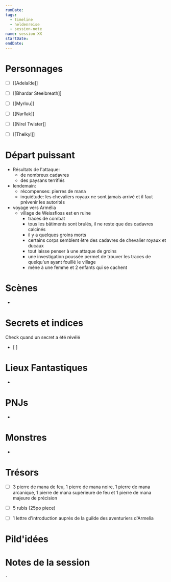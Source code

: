 ```yaml
---
runDate: 
tags:
  - timeline
  - heldenreise
  - session-note
name: session XX
startDate: 
endDate:
---
```



# Personnages
- [ ] [[Adelaïde]]
- [ ] [[Bhardar Steelbreath]]
- [ ] [[Myrlou]]
- [ ] [[Narllak]]
- [ ] [[Nirel Twister]]
- [ ] [[Thelkyl]]



# Départ puissant
- Résultats de l'attaque:
	- de nombreux cadavres
	- des paysans terrifiés
- lendemain:
	- récompenses: pierres de mana 
	- inquiétude: les chevaliers royaux ne sont jamais arrivé et il faut prévenir les autorités
- voyage vers Armélia
	- village de Weissfloss est en ruine
		- traces de combat
		- tous les bâtiments sont brulés, il ne reste que des cadavres calcinés
		- il y a quelques groins morts
		- certains corps semblent être des cadavres de chevalier royaux et ducaux
		- tout laisse penser à une attaque de groins
		- une investigation poussée permet de trouver les traces de quelqu'un ayant fouillé le village
		- mène à une femme et 2 enfants qui se cachent

# Scènes
- 

# Secrets et indices
Check quand un secret a été révélé
- [ ] 

# Lieux Fantastiques
- 

# PNJs
- 

# Monstres
- 

# Trésors
- [ ] 3 pierre de mana de feu, 1 pierre de mana noire, 1 pierre de mana arcanique, 1 pierre de mana supérieure de feu et 1 pierre de mana majeure de précision
- [ ] 5 rubis (25po piece)
- [ ] 1 lettre d'introduction auprès de la guilde des aventuriers d'Armelia


# Pild'idées
> 

# Notes de la session

```
- 
```
